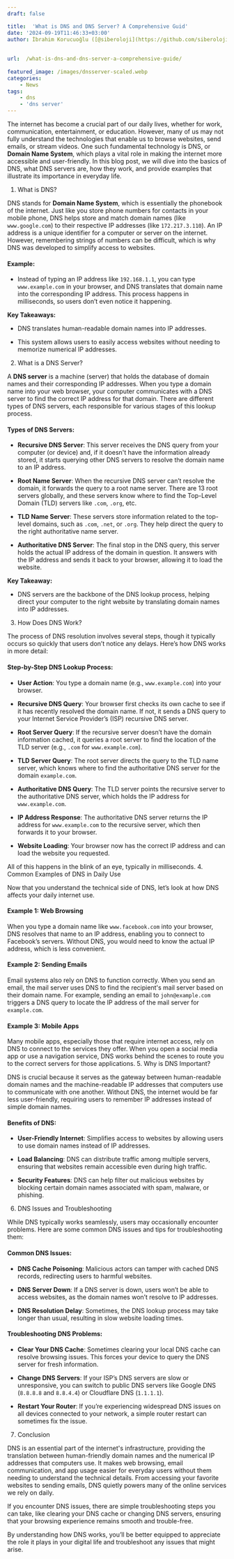 ```yaml
---
draft: false

title:  'What is DNS and DNS Server? A Comprehensive Guid'
date: '2024-09-19T11:46:33+03:00'
author: İbrahim Korucuoğlu ([@siberoloji](https://github.com/siberoloji))
 
 
url:  /what-is-dns-and-dns-server-a-comprehensive-guide/
 
featured_image: /images/dnsserver-scaled.webp
categories:
    - News
tags:
    - dns
    - 'dns server'
---
```



The internet has become a crucial part of our daily lives, whether for work, communication, entertainment, or education. However, many of us may not fully understand the technologies that enable us to browse websites, send emails, or stream videos. One such fundamental technology is DNS, or **Domain Name System**, which plays a vital role in making the internet more accessible and user-friendly. In this blog post, we will dive into the basics of DNS, what DNS servers are, how they work, and provide examples that illustrate its importance in everyday life.



1. What is DNS?



DNS stands for **Domain Name System**, which is essentially the phonebook of the internet. Just like you store phone numbers for contacts in your mobile phone, DNS helps store and match domain names (like `www.google.com`) to their respective IP addresses (like `172.217.3.110`). An IP address is a unique identifier for a computer or server on the internet. However, remembering strings of numbers can be difficult, which is why DNS was developed to simplify access to websites.


#### Example:


* Instead of typing an IP address like `192.168.1.1`, you can type `www.example.com` in your browser, and DNS translates that domain name into the corresponding IP address. This process happens in milliseconds, so users don’t even notice it happening.




**Key Takeaways:**


* DNS translates human-readable domain names into IP addresses.

* This system allows users to easily access websites without needing to memorize numerical IP addresses.

2. What is a DNS Server?



A **DNS server** is a machine (server) that holds the database of domain names and their corresponding IP addresses. When you type a domain name into your web browser, your computer communicates with a DNS server to find the correct IP address for that domain. There are different types of DNS servers, each responsible for various stages of this lookup process.


#### Types of DNS Servers:


* **Recursive DNS Server**: This server receives the DNS query from your computer (or device) and, if it doesn't have the information already stored, it starts querying other DNS servers to resolve the domain name to an IP address.

* **Root Name Server**: When the recursive DNS server can’t resolve the domain, it forwards the query to a root name server. There are 13 root servers globally, and these servers know where to find the Top-Level Domain (TLD) servers like `.com`, `.org`, etc.

* **TLD Name Server**: These servers store information related to the top-level domains, such as `.com`, `.net`, or `.org`. They help direct the query to the right authoritative name server.

* **Authoritative DNS Server**: The final stop in the DNS query, this server holds the actual IP address of the domain in question. It answers with the IP address and sends it back to your browser, allowing it to load the website.




**Key Takeaway:**


* DNS servers are the backbone of the DNS lookup process, helping direct your computer to the right website by translating domain names into IP addresses.

3. How Does DNS Work?



The process of DNS resolution involves several steps, though it typically occurs so quickly that users don’t notice any delays. Here’s how DNS works in more detail:


#### Step-by-Step DNS Lookup Process:


* **User Action**: You type a domain name (e.g., `www.example.com`) into your browser.

* **Recursive DNS Query**: Your browser first checks its own cache to see if it has recently resolved the domain name. If not, it sends a DNS query to your Internet Service Provider’s (ISP) recursive DNS server.

* **Root Server Query**: If the recursive server doesn’t have the domain information cached, it queries a root server to find the location of the TLD server (e.g., `.com` for `www.example.com`).

* **TLD Server Query**: The root server directs the query to the TLD name server, which knows where to find the authoritative DNS server for the domain `example.com`.

* **Authoritative DNS Query**: The TLD server points the recursive server to the authoritative DNS server, which holds the IP address for `www.example.com`.

* **IP Address Response**: The authoritative DNS server returns the IP address for `www.example.com` to the recursive server, which then forwards it to your browser.

* **Website Loading**: Your browser now has the correct IP address and can load the website you requested.




All of this happens in the blink of an eye, typically in milliseconds.
4. Common Examples of DNS in Daily Use



Now that you understand the technical side of DNS, let’s look at how DNS affects your daily internet use.


#### Example 1: Web Browsing



When you type a domain name like `www.facebook.com` into your browser, DNS resolves that name to an IP address, enabling you to connect to Facebook’s servers. Without DNS, you would need to know the actual IP address, which is less convenient.


#### Example 2: Sending Emails



Email systems also rely on DNS to function correctly. When you send an email, the mail server uses DNS to find the recipient's mail server based on their domain name. For example, sending an email to `john@example.com` triggers a DNS query to locate the IP address of the mail server for `example.com`.


#### Example 3: Mobile Apps



Many mobile apps, especially those that require internet access, rely on DNS to connect to the services they offer. When you open a social media app or use a navigation service, DNS works behind the scenes to route you to the correct servers for those applications.
5. Why is DNS Important?



DNS is crucial because it serves as the gateway between human-readable domain names and the machine-readable IP addresses that computers use to communicate with one another. Without DNS, the internet would be far less user-friendly, requiring users to remember IP addresses instead of simple domain names.


#### Benefits of DNS:


* **User-Friendly Internet**: Simplifies access to websites by allowing users to use domain names instead of IP addresses.

* **Load Balancing**: DNS can distribute traffic among multiple servers, ensuring that websites remain accessible even during high traffic.

* **Security Features**: DNS can help filter out malicious websites by blocking certain domain names associated with spam, malware, or phishing.

6. DNS Issues and Troubleshooting



While DNS typically works seamlessly, users may occasionally encounter problems. Here are some common DNS issues and tips for troubleshooting them:


#### Common DNS Issues:


* **DNS Cache Poisoning**: Malicious actors can tamper with cached DNS records, redirecting users to harmful websites.

* **DNS Server Down**: If a DNS server is down, users won’t be able to access websites, as the domain names won’t resolve to IP addresses.

* **DNS Resolution Delay**: Sometimes, the DNS lookup process may take longer than usual, resulting in slow website loading times.



#### Troubleshooting DNS Problems:


* **Clear Your DNS Cache**: Sometimes clearing your local DNS cache can resolve browsing issues. This forces your device to query the DNS server for fresh information.

* **Change DNS Servers**: If your ISP’s DNS servers are slow or unresponsive, you can switch to public DNS servers like Google DNS (`8.8.8.8` and `8.8.4.4`) or Cloudflare DNS (`1.1.1.1`).

* **Restart Your Router**: If you’re experiencing widespread DNS issues on all devices connected to your network, a simple router restart can sometimes fix the issue.

7. Conclusion



DNS is an essential part of the internet's infrastructure, providing the translation between human-friendly domain names and the numerical IP addresses that computers use. It makes web browsing, email communication, and app usage easier for everyday users without them needing to understand the technical details. From accessing your favorite websites to sending emails, DNS quietly powers many of the online services we rely on daily.



If you encounter DNS issues, there are simple troubleshooting steps you can take, like clearing your DNS cache or changing DNS servers, ensuring that your browsing experience remains smooth and trouble-free.



By understanding how DNS works, you’ll be better equipped to appreciate the role it plays in your digital life and troubleshoot any issues that might arise.
